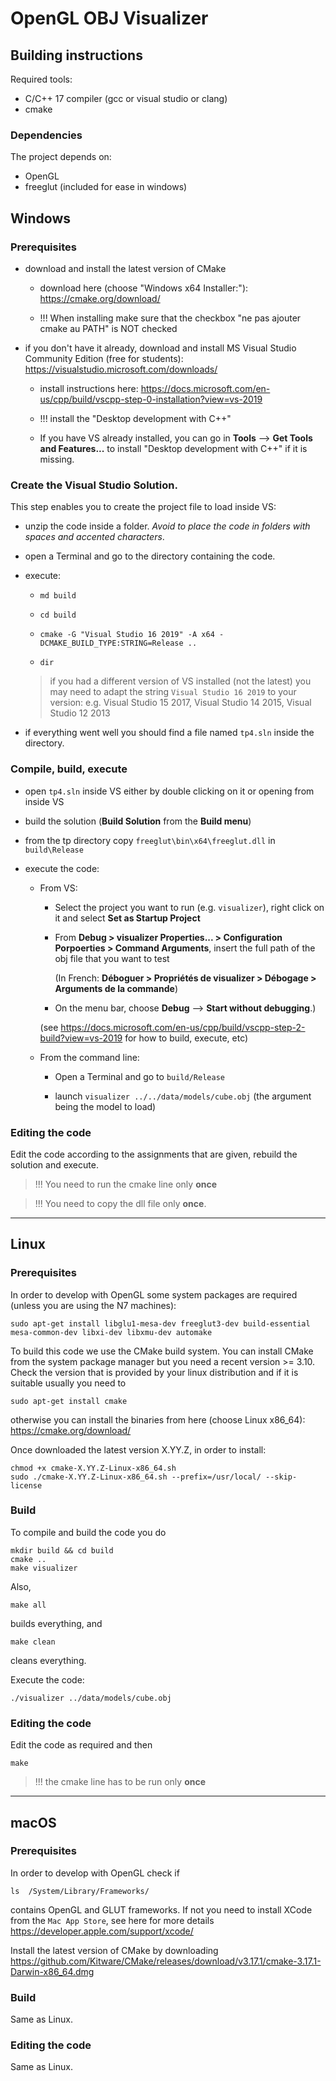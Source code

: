 # OpenGL OBJ Visualizer

## Building instructions

Required tools:
* C/C++ 17 compiler (gcc or visual studio or clang)
* cmake


###  Dependencies

The project depends on:

- OpenGL
- freeglut (included for ease in windows)


## Windows

### Prerequisites

* download and install the latest version of CMake

   * download here (choose "Windows x64 Installer:"): https://cmake.org/download/
  
   * !!! When installing make sure that the checkbox "ne pas ajouter cmake au PATH" is NOT checked
 

* if you don't have it already, download and install MS Visual Studio Community Edition (free for students): https://visualstudio.microsoft.com/downloads/

    * install instructions here: https://docs.microsoft.com/en-us/cpp/build/vscpp-step-0-installation?view=vs-2019
    
    * !!! install the "Desktop development with C++"
    
    * If you have VS already installed, you can go in **Tools** --> **Get Tools and Features...** to install "Desktop development with C++" if it is missing.


### Create the Visual Studio Solution. 

This step enables you to create the project file to load inside VS:

* unzip the code inside a folder. *Avoid to place the code in folders with spaces and accented characters*.

* open a Terminal and go to the directory containing the code.

* execute:

  * `md build`
  
  * `cd build`
  
  * `cmake -G "Visual Studio 16 2019" -A x64 -DCMAKE_BUILD_TYPE:STRING=Release ..`
  
  * `dir`
  
  > if you had a different version of VS installed (not the latest) you may need to adapt the string `Visual Studio 16 2019` to your version: e.g. Visual Studio 15 2017, Visual Studio 14 2015, Visual Studio 12 2013
  
* if everything went well you should find a file named `tp4.sln` inside the directory.


### Compile, build, execute 

* open `tp4.sln` inside VS either by double clicking on it or opening from inside VS

* build the solution (**Build Solution** from the **Build menu**)

* from the tp directory copy `freeglut\bin\x64\freeglut.dll` in `build\Release`

* execute the code:  

  * From VS: 
     * Select the project you want to run (e.g. `visualizer`), right click on it and select **Set as Startup Project** 
     
     * From **Debug > visualizer Properties... > Configuration Porpoerties > Command Arguments**, insert the full path of the obj file that you want to test
       
       (In French: **Déboguer > Propriétés de visualizer > Débogage > Arguments de la commande**)
  
     * On the menu bar, choose **Debug** --> **Start without debugging**.)

      (see https://docs.microsoft.com/en-us/cpp/build/vscpp-step-2-build?view=vs-2019 for how to build, execute, etc)

  * From the command line:
  
     * Open a Terminal and go to `build/Release`
     
     * launch `visualizer ../../data/models/cube.obj`  (the argument being the model to load)
     
     
### Editing the code

Edit the code according to the assignments that are given, rebuild the solution and execute. 

> !!! You need to run the cmake line only **once**

> !!! You need to copy the dll file only **once**.

---

## Linux

### Prerequisites

In order to develop with OpenGL some system packages are required (unless you are using the N7 machines):

```
sudo apt-get install libglu1-mesa-dev freeglut3-dev build-essential mesa-common-dev libxi-dev libxmu-dev automake
```

To build this code we use the CMake build system. You can install CMake from the system package manager but you need a recent version >= 3.10. Check the version that is provided by your linux distribution and if it is suitable usually you need to

```
sudo apt-get install cmake
```

otherwise you can install the binaries from here (choose Linux x86_64): https://cmake.org/download/ 

Once downloaded the latest version X.YY.Z, in order to install:
```
chmod +x cmake-X.YY.Z-Linux-x86_64.sh
sudo ./cmake-X.YY.Z-Linux-x86_64.sh --prefix=/usr/local/ --skip-license
```
  
### Build
 
To compile and build the code you do 

 ```
 mkdir build && cd build
 cmake ..
 make visualizer
 ```

Also,

```
make all
```
builds everything, and

```
make clean
```
cleans everything.

Execute the code:

```
./visualizer ../data/models/cube.obj
```

### Editing the code

Edit the code as required and then

```
make 
```

> !!! the cmake line has to be run only **once**

---

## macOS

### Prerequisites

In order to develop with OpenGL check if 

```
ls  /System/Library/Frameworks/
```
contains OpenGL and GLUT frameworks.
If not you need to install XCode  from the `Mac App Store`, see here for more details https://developer.apple.com/support/xcode/

Install the latest version of CMake by downloading https://github.com/Kitware/CMake/releases/download/v3.17.1/cmake-3.17.1-Darwin-x86_64.dmg

### Build
 
 Same as Linux.
 
### Editing the code
 
 Same as Linux.
        

